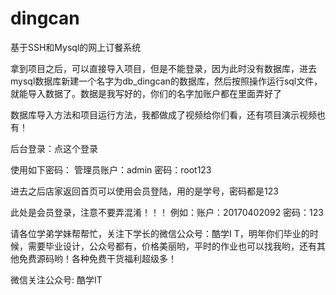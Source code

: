 # dingcan
基于SSH和Mysql的网上订餐系统

拿到项目之后，可以直接导入项目，但是不能登录，因为此时没有数据库，进去mysql数据库新建一个名字为db_dingcan的数据库，然后按照操作运行sql文件，就能导入数据了。数据是我写好的，你们的名字加账户都在里面弄好了

数据库导入方法和项目运行方法，我都做成了视频给你们看，还有项目演示视频也有！

后台登录：点这个登录

使用如下密码：
管理员账户：admin
密码：root123

进去之后店家返回首页可以使用会员登陆，用的是学号，密码都是123


此处是会员登录，注意不要弄混淆！！！
例如：账户：20170402092
密码：123

请各位学弟学妹帮帮忙，关注下学长的微信公众号：酷学I T，明年你们毕业的时候，需要毕业设计，公众号都有，价格美丽哟，平时的作业也可以找我哟，还有其他免费源码哟！各种免费干货福利超级多！

微信关注公众号:  酷学IT                             

 
